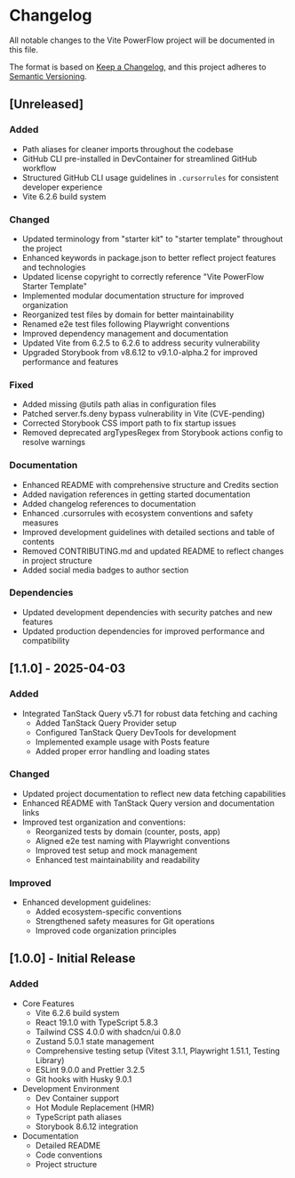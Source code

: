 # Changelog

All notable changes to the Vite PowerFlow project will be documented in this file.

The format is based on [Keep a Changelog](https://keepachangelog.com/en/1.1.0/),
and this project adheres to [Semantic Versioning](https://semver.org/spec/v2.0.0.html).

## [Unreleased]

### Added

- Path aliases for cleaner imports throughout the codebase
- GitHub CLI pre-installed in DevContainer for streamlined GitHub workflow
- Structured GitHub CLI usage guidelines in `.cursorrules` for consistent developer experience
- Vite 6.2.6 build system

### Changed

- Updated terminology from "starter kit" to "starter template" throughout the project
- Enhanced keywords in package.json to better reflect project features and technologies
- Updated license copyright to correctly reference "Vite PowerFlow Starter Template"
- Implemented modular documentation structure for improved organization
- Reorganized test files by domain for better maintainability
- Renamed e2e test files following Playwright conventions
- Improved dependency management and documentation
- Updated Vite from 6.2.5 to 6.2.6 to address security vulnerability
- Upgraded Storybook from v8.6.12 to v9.1.0-alpha.2 for improved performance and features

### Fixed

- Added missing @utils path alias in configuration files
- Patched server.fs.deny bypass vulnerability in Vite (CVE-pending)
- Corrected Storybook CSS import path to fix startup issues
- Removed deprecated argTypesRegex from Storybook actions config to resolve warnings

### Documentation

- Enhanced README with comprehensive structure and Credits section
- Added navigation references in getting started documentation
- Added changelog references to documentation
- Enhanced .cursorrules with ecosystem conventions and safety measures
- Improved development guidelines with detailed sections and table of contents
- Removed CONTRIBUTING.md and updated README to reflect changes in project structure
- Added social media badges to author section

### Dependencies

- Updated development dependencies with security patches and new features
- Updated production dependencies for improved performance and compatibility

## [1.1.0] - 2025-04-03

### Added

- Integrated TanStack Query v5.71 for robust data fetching and caching
  - Added TanStack Query Provider setup
  - Configured TanStack Query DevTools for development
  - Implemented example usage with Posts feature
  - Added proper error handling and loading states

### Changed

- Updated project documentation to reflect new data fetching capabilities
- Enhanced README with TanStack Query version and documentation links
- Improved test organization and conventions:
  - Reorganized tests by domain (counter, posts, app)
  - Aligned e2e test naming with Playwright conventions
  - Improved test setup and mock management
  - Enhanced test maintainability and readability

### Improved

- Enhanced development guidelines:
  - Added ecosystem-specific conventions
  - Strengthened safety measures for Git operations
  - Improved code organization principles

## [1.0.0] - Initial Release

### Added

- Core Features
  - Vite 6.2.6 build system
  - React 19.1.0 with TypeScript 5.8.3
  - Tailwind CSS 4.0.0 with shadcn/ui 0.8.0
  - Zustand 5.0.1 state management
  - Comprehensive testing setup (Vitest 3.1.1, Playwright 1.51.1, Testing Library)
  - ESLint 9.0.0 and Prettier 3.2.5
  - Git hooks with Husky 9.0.1
- Development Environment
  - Dev Container support
  - Hot Module Replacement (HMR)
  - TypeScript path aliases
  - Storybook 8.6.12 integration
- Documentation
  - Detailed README
  - Code conventions
  - Project structure
